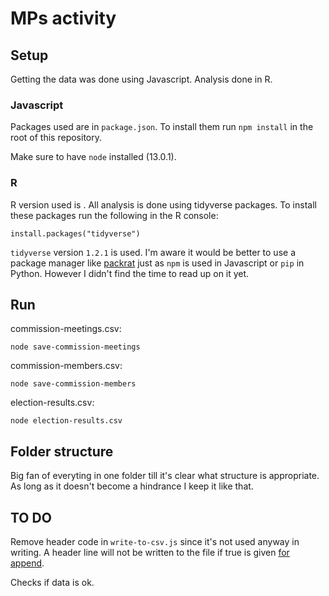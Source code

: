 # MPs activity

## Setup

Getting the data was done using Javascript. Analysis done in R.

### Javascript

Packages used are in `package.json`. To install them run `npm install` in the root of this repository.

Make sure to have `node` installed (13.0.1).

### R

R version used is . All analysis is done using tidyverse packages. To install these packages run the following in the R console:

```
install.packages("tidyverse")
```

`tidyverse` version `1.2.1` is used. I'm aware it would be better to use a package manager like [packrat](https://rstudio.github.io/packrat/) just as `npm` is used in Javascript or `pip` in Python. However I didn't find the time to read up on it yet.

## Run

commission-meetings.csv:

```
node save-commission-meetings
```

commission-members.csv:

```
node save-commission-members
```

election-results.csv:

```
node election-results.csv
```

## Folder structure

Big fan of everyting in one folder till it's clear what structure is appropriate. As long as it doesn't become a hindrance I keep it like that.

## TO DO

Remove header code in `write-to-csv.js` since it's not used anyway in writing. A header line will not be written to the file if true is given [for append](https://www.npmjs.com/package/csv-writer).

Checks if data is ok.
